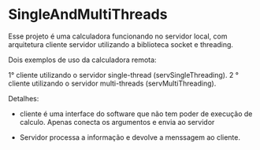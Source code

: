 # SingleAndMultiThreads
Esse projeto é uma calculadora funcionando no servidor local, com arquitetura cliente servidor utilizando a biblioteca socket e threading.

Dois exemplos de uso da calculadora remota:

1°   cliente utilizando o servidor single-thread (servSingleThreading).
2 °  cliente utilizando o servidor multi-threads (servMultiThreading).

Detalhes:
* cliente é uma interface do software que não tem poder de execução de calculo. Apenas conecta os argumentos e envia ao servidor

* Servidor processa a informação e devolve a menssagem ao cliente.


